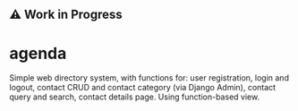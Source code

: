 ## ⚠️ Work in Progress

# agenda

Simple web directory system, with functions for: user registration, login and logout, contact CRUD and contact category (via Django Admin), contact query and search, contact details page. Using function-based view.

